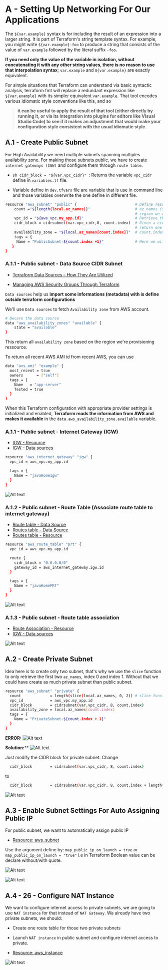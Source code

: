 # A - Setting Up Networking For Our Applications
The ``${var.example}`` syntax is for including the result of an expression into a larger string. It is part of Terraform's string template syntax. For example, you might write ``${var.example}-foo`` to produce a string that consists of the value of ``var.example`` followed by the literal suffix ``-foo``.

**If you need only the value of the variable in isolation, without concatenating it with any other string values, there is no reason to use that interpolation syntax**; ``var.example`` and ``${var.example}`` are exactly equivalent.

For simple situations that Terraform can understand via basic syntactic analysis, terraform fmt will replace a redundant expression like ``${var.example}`` with its simpler equivalent ``var.example``. That tool encodes various idiomatic style conventions like this, and so 
> **it can be useful to apply the result of that tool (either directly by running it, or via its integration into plugins for editors like Visual Studio Code) to see if it makes an adjustment that would make your configuration style consistent with the usual idiomatic style.**
## A.1 - Create Public Subnet
For High Availability we need multiple subnets spanning multiples availability zone. For making those subnets public, we have to create ``internet gateways (IGW)`` and configure them through ``route table``.

* ````sh cidr_block = "${var.vpc_cidr}" ````: Returns the variable ``vpc_cidr`` define in ``variables.tf`` file.

* Variable define in ``dev.tfvars`` file are variable that is use in command line and those variables overwrite the one define in different file.

````sh
resource "aws_subnet" "public" {                          # Define resource with logical type and logical name
    count ="${length(local.az_names)}"                    # az_names is the list of the names of different az in the 
                                                          # region we work in.
    vpc_id = "${aws_vpc.my_app.id}"                       # Retrieve the Id of each VPC created
    cidr_block = cidrsubnet(var.vpc_cidr,8, count.index)  # Given a cidr_block, cidrsubnet will add 8 to a mask and 
                                                          # return one by one.
    availability_zone = "${local.az_names[count.index]}"  # count.index is to pick one by one element in a list starting at 0
    tags = {
     Name = "PublicSubnet-${count.index +1}"              # Here we will have for tags PublicSubnet-1, PublicSubnet-2, etc...
   }
}


````
### A.1.1 - Public subnet - Data Source CIDR Subnet

* [Terraform Data Sources – How They Are Utilized](https://spacelift.io/blog/terraform-data-sources-how-they-are-utilised)

* [Managing AWS Security Groups Through Terraform](https://spacelift.io/blog/terraform-security-group)



``Data sources`` help us **import some informations (metadata) with is define outside terraform configurations**

We'll use ``Data sources`` to fetch ``Availability zone`` from AWS account.

````sh
# Decare the data source
data "aws_availability_zones" "available" {
    state = "available"
}
````
This return all ``availability zone`` based on the region we're provisioning ressource.

To return all recent AWS AMI id from recent AWS, you can use 

````sh
data "axs_ami" "example" {
  most_recent = true
  owners      = ["self"]
  tags = {
    Name   = "app-server"
    Tested = true
  }
}

````

When this Terraform configuration with appropriate provider settings is initialized and enabled, **Terraform reads the information from AWS and makes it available** in the ``data.aws_availability_zone.available`` variable.

### A.1.1 - Public subnet - Internet Gateway (IGW)
* [IGW - Resource](https://registry.terraform.io/providers/hashicorp/aws/latest/docs/resources/internet_gateway)
* [IGW - Data sources](https://registry.terraform.io/providers/hashicorp/aws/latest/docs/data-sources/internet_gateway)

````sh
resource "aws_internet_gateway" "igw" {
  vpc_id = aws_vpc.my_app.id

  tags = {
    Name = "javaHomeIgw"
  }
}
````

![Alt text](../images/23.png)

### A.1.2 - Public subnet - Route Table (Associate route table to internet gateway)
* [Route table - Data Source](https://registry.terraform.io/providers/hashicorp/aws/latest/docs/data-sources/route_table)
* [Routes table - Data Source](https://registry.terraform.io/providers/hashicorp/aws/latest/docs/data-sources/route_tables)
* [Routes table - Resource](https://registry.terraform.io/providers/hashicorp/aws/latest/docs/resources/route_table)

````sh
resource "aws_route_table" "prt" {
  vpc_id = aws_vpc.my_app.id

  route {
    cidr_block = "0.0.0.0/0"
    gateway_id = aws_internet_gateway.igw.id
  }

  tags = {
    Name = "javaHomePRT"
  }
}
````

![Alt text](../images/22.png)

### A.1.3 - Public subnet - Route table association
* [Route Association - Resource](https://registry.terraform.io/providers/hashicorp/aws/latest/docs/resources/route_table_association)
* [IGW - Data sources](https://registry.terraform.io/providers/hashicorp/aws/latest/docs/data-sources/internet_gateway)

![Alt text](../images/18.png)

## A.2 - Create Private Subnet
Idea here is to create only two subnet, that's why we use the ``slice`` function to only retrieve the first two ``az_names``, index 0 and index 1.
Without that we could have create as much private subnet than public subnet.
````sh
resource "aws_subnet" "private" {
  count             = length(slice(local.az_names, 0, 2)) # slice function return a subset of a set
  vpc_id            = aws_vpc.my_app.id
  cidr_block        = cidrsubnet(var.vpc_cidr, 8, count.index)
  availability_zone = local.az_names[count.index]
  tags = {
    Name = "PrivateSubnet-${count.index + 1}"
  }
}
````
**ERROR:**
![Alt text](../images/19.png)

**Solution:****
![Alt text](../images/20.png)

Just modify the CIDR block for private subnet. Change 
````sh
  cidr_block        = cidrsubnet(var.vpc_cidr, 8, count.index)
````

to

````sh
  cidr_block        = cidrsubnet(var.vpc_cidr, 8, count.index + length(local.az_names))
````

![Alt text](../images/21.png)

## A.3 - Enable Subnet Settings For Auto Assigning Public IP
For public subnet, we want to automatically assign public IP
* [Resource: aws_subnet](https://registry.terraform.io/providers/hashicorp/aws/latest/docs/resources/subnet)

Use the argument define by:
``map_public_ip_on_launch = true`` or ``map_public_ip_on_launch = "true"`` i.e in Terraform Boolean value can be declare without/with quote.

![Alt text](../images/24.png)

![Alt text](../images/25.png)

<!-- 
<figure>
  <img src="../images/24.png" alt=".." title="Optional title" width="45%" height="70%"/>
  <img src="../images/25.png" alt=".." title="Optional title" width="45%" height="70%"/>
	<figcaption></figcaption>
</figure> 
-->
## A.4 - 26 - Configure NAT Instance
We want to configure internet access to private subnets, we are going to use ``NAT instance`` for that instead of ``NAT Gateway``. Wa already have two private subnets, we should: 
* Create one route table for those two private subnets
* Launch ``NAT instance`` in public subnet and configure internet access to private.

* [Resource: aws_instance](https://registry.terraform.io/providers/hashicorp/aws/latest/docs/resources/instance)

![Alt text](../images/30.png)